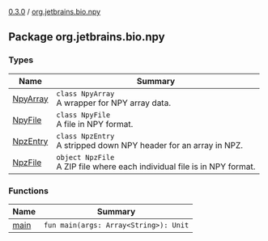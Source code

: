 [0.3.0](../index.md) / [org.jetbrains.bio.npy](.)

## Package org.jetbrains.bio.npy

### Types

| Name | Summary |
|---|---|
| [NpyArray](-npy-array/index.md) | `class NpyArray`<br>A wrapper for NPY array data. |
| [NpyFile](-npy-file/index.md) | `class NpyFile`<br>A file in NPY format. |
| [NpzEntry](-npz-entry/index.md) | `class NpzEntry`<br>A stripped down NPY header for an array in NPZ. |
| [NpzFile](-npz-file/index.md) | `object NpzFile`<br>A ZIP file where each individual file is in NPY format. |

### Functions

| Name | Summary |
|---|---|
| [main](main.md) | `fun main(args: Array<String>): Unit` |
